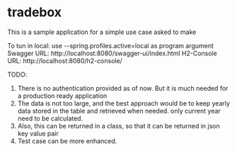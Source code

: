 # tradebox
This is a sample application for a simple use case asked to make

To tun in local: use --spring.profiles.active=local as program argument
Swagger URL: http://localhost:8080/swagger-ui/index.html
H2-Console URL: http://localhost:8080/h2-console/

TODO:
1) There is no authentication provided as of now.  But it is much needed for a production ready application
2) The data is not too large, and the best approach would be to keep yearly data stored in the table and retrieved when needed. only current year need to be calculated. 
3) Also, this can be returned in a class, so that it can be returned in json key value pair
4) Test case can be more enhanced.
